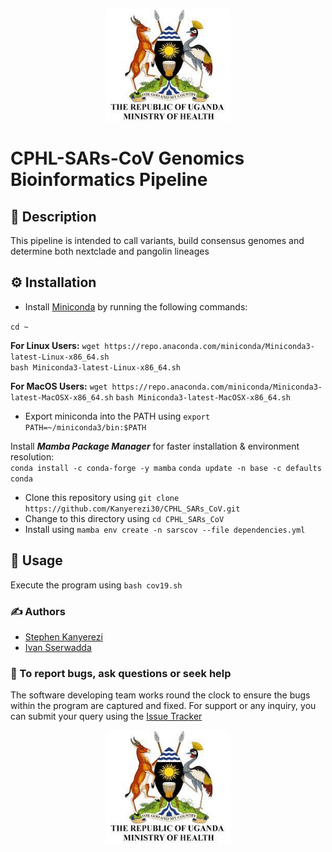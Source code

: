 <p align="middle">
<img width="200" height="180" src="resources/logo.jpg">
</p>

# CPHL-SARs-CoV Genomics Bioinformatics Pipeline

## 📝 Description

This pipeline is intended to call variants, build consensus genomes and determine both nextclade and pangolin lineages

## ⚙️ Installation

- Install [Miniconda](https://conda.io/miniconda.html) by running the following commands:

`cd ~`

**For Linux Users:** `wget https://repo.anaconda.com/miniconda/Miniconda3-latest-Linux-x86_64.sh`  
`bash Miniconda3-latest-Linux-x86_64.sh`

**For MacOS Users:** `wget https://repo.anaconda.com/miniconda/Miniconda3-latest-MacOSX-x86_64.sh`
`bash Miniconda3-latest-MacOSX-x86_64.sh`

- Export miniconda into the PATH using `export PATH=~/miniconda3/bin:$PATH`

Install _**Mamba Package Manager**_ for faster installation & environment resolution:   
`conda install -c conda-forge -y mamba`
`conda update -n base -c defaults conda`

- Clone this repository using `git clone https://github.com/Kanyerezi30/CPHL_SARs_CoV.git`
- Change to this directory using `cd CPHL_SARs_CoV`
- Install using `mamba env create -n sarscov --file dependencies.yml`

## 📀 Usage

Execute the program using `bash cov19.sh`

### ✍️ Authors

- [Stephen Kanyerezi](https://github.com/Kanyerezi30)
- [Ivan Sserwadda](https://github.com/GunzIvan28)

### 🐛 To report bugs, ask questions or seek help

The software developing team works round the clock to ensure the bugs within the program are captured and fixed. For support or any inquiry, you can submit your query using the [Issue Tracker](https://github.com/Kanyerezi30/CPHL_SARs_CoV/issues)

<p align="middle">
<img width="200" height="180" src="resources/logo.jpg">
</p>
